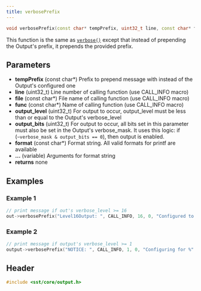 ```yaml
---
title: verbosePrefix
---
```


```cpp
void verbosePrefix(const char* tempPrefix, uint32_t line, const char* file, const char* func, uint32_t output_level, uint32_t output_bits, const char* format, ...);
```

This function is the same as [`verbose()`](verbose) except that instead of prepending the Output's prefix, it prepends the provided prefix.

## Parameters
* **tempPrefix** (const char*) Prefix to prepend message with instead of the Output's configured one
* **line** (uint32_t) Line number of calling function (use CALL_INFO macro)
* **file** (const char*) File name of calling function (use CALL_INFO macro)
* **func** (const char*) Name of calling function (use CALL_INFO macro)
* **output_level** (uint32_t) For output to occur, output_level must be less than or equal to the Output's verbose_level
* **output_bits** (uint32_t) For output to occur, all bits set in this parameter must also be set in the Output's verbose_mask. It uses this logic: if (`~verbose_mask & output_bits == 0`), then output is enabled.
* **format** (const char*) Format string. All valid formats for printf are available
* **...** (variable) Arguments for format string
* **returns** none

## Examples

### Example 1
```cpp
// print message if out's verbose_level >= 16
out->verbosePrefix("Level16Output: ", CALL_INFO, 16, 0, "Configured to print rank to block maps\n");
```

### Example 2
```cpp
// print message if output's verbose_level >= 1
output->verbosePrefix("NOTICE: ", CALL_INFO, 1, 0, "Configuring for %" PRIu32 " memory levels; default level is %" PRIu32 ".\n", memoryLevels, defaultLevel);
```

## Header
```cpp
#include <sst/core/output.h>
```
